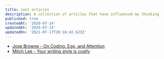 ```yaml
---
title: cool articles
description: A collection of articles that have influenced my thinking.
published: true
createdAt: '2020-07-14'
updatedAt: '2020-07-14'
updatedOn: '2021-07-17T20:16:42.623Z'
---
```


- [Jose Browne - On Coding, Ego, and Attention](https://josebrowne.com/on-coding-ego-and-attention)
- [Mitch Lee - Your writing style is costly](https://blog.mitchjlee.com/2020/your-writing-style-is-costly)
